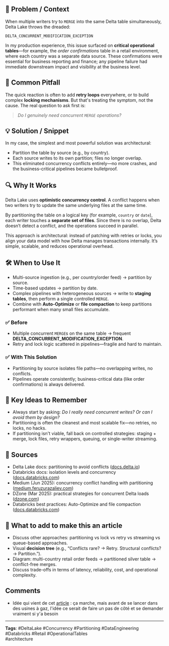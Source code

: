 
## 🎯 Problem / Context  
When multiple writers try to `MERGE` into the same Delta table simultaneously, Delta Lake throws the dreaded:

```
DELTA_CONCURRENT_MODIFICATION_EXCEPTION
```

In my production experience, this issue surfaced on **critical operational tables**—for example, the *order confirmations* table in a retail environment, where each country was a separate data source. These confirmations were essential for business reporting and finance; any pipeline failure had immediate downstream impact and visibility at the business level.  

## 🐛 Common Pitfall  
The quick reaction is often to add **retry loops** everywhere, or to build complex **locking mechanisms**. But that's treating the symptom, not the cause. The real question to ask first is:  

> *Do I genuinely need concurrent `MERGE` operations?*  

## 💡 Solution / Snippet  
In my case, the simplest and most powerful solution was architectural:  

- Partition the table by source (e.g., by country).  
- Each source writes to its own partition; files no longer overlap.  
- This eliminated concurrency conflicts entirely—no more crashes, and the business-critical pipelines became bulletproof.  

## 🔍 Why It Works  
Delta Lake uses **optimistic concurrency control**. A conflict happens when two writers try to update the same underlying files at the same time.  

By partitioning the table on a logical key (for example, `country` or `date`), each writer touches a **separate set of files**. Since there is no overlap, Delta doesn’t detect a conflict, and the operations succeed in parallel.  

This approach is architectural: instead of patching with retries or locks, you align your data model with how Delta manages transactions internally. It’s simple, scalable, and reduces operational overhead.  

## 🛠️ When to Use It  
- Multi-source ingestion (e.g., per country/order feed) → partition by source.  
- Time-based updates → partition by date.  
- Complex pipelines with heterogeneous sources → write to **staging tables**, then perform a single controlled `MERGE`.  
- Combine with **Auto-Optimize** or **file compaction** to keep partitions performant when many small files accumulate.  

### ✅ Before  
- Multiple concurrent `MERGE`s on the same table → frequent **DELTA_CONCURRENT_MODIFICATION_EXCEPTION**.  
- Retry and lock logic scattered in pipelines—fragile and hard to maintain.  

### ✅ With This Solution  
- Partitioning by source isolates file paths—no overlapping writes, no conflicts.  
- Pipelines operate consistently; business-critical data (like order confirmations) is always delivered.  

## 🧠 Key Ideas to Remember  
- Always start by asking: *Do I really need concurrent writes? Or can I avoid them by design?*  
- Partitioning is often the cleanest and most scalable fix—no retries, no locks, no hacks.  
- If partitioning isn't viable, fall back on controlled strategies: staging + merge, lock files, retry wrappers, queuing, or single-writer streaming.  

## 📝 Sources  
- Delta Lake docs: partitioning to avoid conflicts ([docs.delta.io](https://docs.delta.io/concurrency-control?utm_source=chatgpt.com))  
- Databricks docs: isolation levels and concurrency ([docs.databricks.com](https://docs.databricks.com/aws/en/optimizations/isolation-level?utm_source=chatgpt.com))  
- Medium (Jun 2025): concurrency conflict handling with partitioning ([medium.feruzurazaliev.com](https://medium.feruzurazaliev.com/solving-concurrency-conflicts-in-delta-lake-how-to-run-parallel-merge-operations-without-locking-fd79631ad3f4?utm_source=chatgpt.com))  
- DZone (Mar 2025): practical strategies for concurrent Delta loads ([dzone.com](https://dzone.com/articles/handling-concurrent-data-load-challenges-in-delta?utm_source=chatgpt.com))  
- Databricks best practices: Auto-Optimize and file compaction ([docs.databricks.com](https://docs.databricks.com/aws/en/delta/best-practices?utm_source=chatgpt.com))  

## 📝 What to add to make this an article  
- Discuss other approaches: partitioning vs lock vs retry vs streaming vs queue-based approaches.  
- Visual **decision tree** (e.g., “Conflicts rare? → Retry. Structural conflicts? → Partition.”).  
- Diagram: multi-country retail order feeds → partitioned silver table → conflict-free merges.  
- Discuss trade-offs in terms of latency, reliability, cost, and operational complexity. 

## Comments
- Idée qui vient de cet [article](https://medium.com/@aminsiddique95/we-broke-delta-lakes-biggest-weakness-and-you-can-steal-our-solution-dbt-databricks-7b311105989d) : ça marche, mais avant de se lancer dans des usines à gaz, l'idée ce serait de faire un pas de côté et se demander vraiment si y'a besoin

---  

**Tags**: #DeltaLake #Concurrency #Partitioning #DataEngineering #Databricks #Retail #OperationalTables  
#architecture